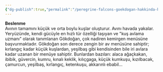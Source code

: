 ```yaml
---
{"dg-publish":true,"permalink":"/peregrine-falcons-goekdogan-hakkinda-hersey/peregrine-falcons-psikoloji-ve-oezellikleri/15-beslenme/"}
---
```


**Beslenme**  
Avının tamamını küçük ve orta boylu kuşlar oluşturur. Avını havada yakalar. Yeryüzünde, kendi gücüyle en hızlı tür özelliği taşıyan ve "kuş avlama uzmanı" olarak tanımlanan Gökdoğan, çok nadiren kemirgen menüsüne başvurmaktadır. Gökdoğan son derece zengin bir av menüsüne sahiptir; kırlangıç kadar küçük kuşlardan, yeşilbaş gibi kendisinden bile iri avlara kadar uzanan bir menüye sahiptir. Bunlardan bazıları: alaca ağaçkakan, ibibik, güvercin, kumru, kınalı keklik, kılıçgaga, küçük kumkuşu, kızılbacak, çamurcun, yeşilbaş, kırlangıç, ketenkuşu, akkarınlı ebabil...